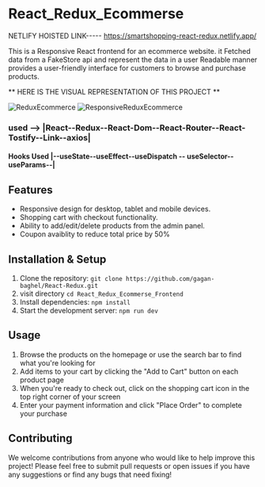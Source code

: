 # React_Redux_Ecommerse

NETLIFY HOISTED LINK----- https://smartshopping-react-redux.netlify.app/

This is a Responsive React frontend for an ecommerce website.
it Fetched data from a FakeStore api and represent the data in a user Readable manner provides a user-friendly interface for 
customers to browse and purchase products.

** HERE IS THE VISUAL REPRESENTATION OF THIS PROJECT **

![ReduxEcommerce](https://user-images.githubusercontent.com/78648366/217262697-1bca7d41-fc11-4cf0-b49a-76e66a6ce220.gif)
![ResponsiveReduxEcommerce](https://user-images.githubusercontent.com/78648366/217262711-07e37ac9-1f2e-4505-8b98-10c29f6a6068.gif)


### used --> |React--Redux--React-Dom--React-Router--React-Tostify--Link--axios|
#### Hooks Used |--useState--useEffect--useDispatch -- useSelector--useParams--|

## Features
* Responsive design for desktop, tablet and mobile devices. 
* Shopping cart with checkout functionality. 
* Ability to add/edit/delete products from the admin panel. 
* Coupon avaiblity to reduce total price by 50%


## Installation & Setup 
1. Clone the repository: `git clone https://github.com/gagan-baghel/React-Redux.git`  
2. visit directory `cd React_Redux_Ecommerse_Frontend`
3. Install dependencies: `npm install`  
4. Start the development server: `npm run dev`  

 ## Usage  
1. Browse the products on the homepage or use the search bar to find what you're looking for  
2. Add items to your cart by clicking the "Add to Cart" button on each product page  
3. When you're ready to check out, click on the shopping cart icon in the top right corner of your screen  
4. Enter your payment information and click "Place Order" to complete your purchase  

 ## Contributing  
We welcome contributions from anyone who would like to help
improve this project! Please feel free to submit pull requests or
open issues if you have any suggestions or find any bugs that need fixing!
